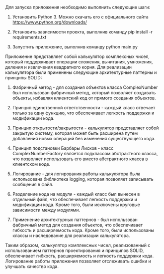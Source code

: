  Для запуска приложения необходимо выполнить следующие шаги:

1. Установить Python 3. Можно скачать его с официального сайта https://www.python.org/downloads/

2. Установить зависимости проекта, выполнив команду pip install -r requirements.txt

3. Запустить приложение, выполнив команду python main.py

Приложение представляет собой калькулятор комплексных чисел, который поддерживает операции сложения, вычитания, умножения, деления и извлечения квадратного корня. Для реализации калькулятора были применены следующие архитектурные паттерны и принципы SOLID:

1. Фабричный метод - для создания объектов класса ComplexNumber был использован фабричный метод, который позволяет создавать объекты, избавляя клиентский код от прямого создания объектов.

2. Принцип единственной ответственности - каждый класс отвечает только за одну функцию, что обеспечивает легкость поддержки и модификации кода.

3. Принцип открытости/закрытости - калькулятор представляет собой закрытую систему, которая может быть расширена путем добавления новых операций без изменения существующего кода.

4. Принцип подстановки Барбары Лисков - класс ComplexNumberFactory является подклассом абстрактного класса, что позволяет использовать его вместо абстрактного класса в клиентском коде.

5. Логирование - для логирования работы калькулятора была использована библиотека logging, которая позволяет записывать сообщения в файл.

6. Разделение кода на модули - каждый класс был вынесен в отдельный файл, что обеспечивает легкость поддержки и модификации кода. Кроме того, были исключены круговые зависимости между модулями.

7. Применение архитектурных паттернов - был использован фабричный метод для создания объектов, что обеспечивает гибкость и расширяемость кода. Кроме того, были использованы классы и наследование для реализации калькулятора.

Таким образом, калькулятор комплексных чисел, реализованный с использованием паттернов проектирования и принципов SOLID, обеспечивает гибкость, расширяемость и легкость поддержки кода. Логирование работы приложения позволяет отслеживать ошибки и улучшать качество кода.